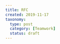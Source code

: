 ```yaml
---
title: RFC
created: 2019-11-17
taxonomy:
  type: post
  category: [Teamwork]
  status: draft
---
```

